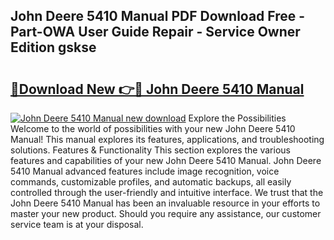 ## John Deere 5410 Manual PDF Download Free - Part-OWA User Guide Repair - Service Owner Edition gskse

# <h2><a href="http://bc96034.oget.top/?id=John+Deere+5410+Manual">🔗Download New 👉🔴 John Deere 5410 Manual</a></h2>

[![John Deere 5410 Manual new download](https://i.imgur.com/5g1atiW.png)](http://bc96034.oget.top/?id=John+Deere+5410+Manual)
Explore the Possibilities Welcome to the world of possibilities with your new John Deere 5410 Manual! This manual explores its features, applications, and troubleshooting solutions. Features & Functionality This section explores the various features and capabilities of your new John Deere 5410 Manual. John Deere 5410 Manual advanced features include image recognition, voice commands, customizable profiles, and automatic backups, all easily controlled through the user-friendly and intuitive interface. We trust that the John Deere 5410 Manual has been an invaluable resource in your efforts to master your new product. Should you require any assistance, our customer service team is at your disposal.
